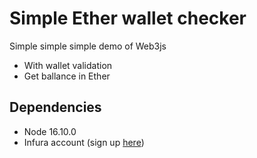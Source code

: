 # Simple Ether wallet checker
Simple simple simple demo of Web3js
  * With wallet validation
  * Get ballance in Ether

## Dependencies
  * Node 16.10.0
  * Infura account (sign up [here](https://infura.io/signup))
